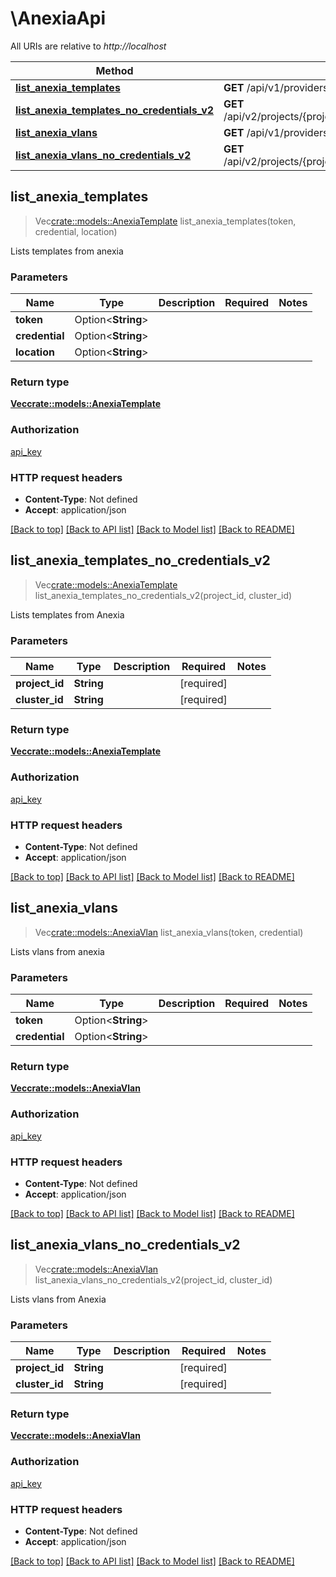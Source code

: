# \AnexiaApi

All URIs are relative to *http://localhost*

Method | HTTP request | Description
------------- | ------------- | -------------
[**list_anexia_templates**](AnexiaApi.md#list_anexia_templates) | **GET** /api/v1/providers/anexia/templates | 
[**list_anexia_templates_no_credentials_v2**](AnexiaApi.md#list_anexia_templates_no_credentials_v2) | **GET** /api/v2/projects/{project_id}/clusters/{cluster_id}/providers/anexia/templates | 
[**list_anexia_vlans**](AnexiaApi.md#list_anexia_vlans) | **GET** /api/v1/providers/anexia/vlans | 
[**list_anexia_vlans_no_credentials_v2**](AnexiaApi.md#list_anexia_vlans_no_credentials_v2) | **GET** /api/v2/projects/{project_id}/clusters/{cluster_id}/providers/anexia/vlans | 



## list_anexia_templates

> Vec<crate::models::AnexiaTemplate> list_anexia_templates(token, credential, location)


Lists templates from anexia

### Parameters


Name | Type | Description  | Required | Notes
------------- | ------------- | ------------- | ------------- | -------------
**token** | Option<**String**> |  |  |
**credential** | Option<**String**> |  |  |
**location** | Option<**String**> |  |  |

### Return type

[**Vec<crate::models::AnexiaTemplate>**](AnexiaTemplate.md)

### Authorization

[api_key](../README.md#api_key)

### HTTP request headers

- **Content-Type**: Not defined
- **Accept**: application/json

[[Back to top]](#) [[Back to API list]](../README.md#documentation-for-api-endpoints) [[Back to Model list]](../README.md#documentation-for-models) [[Back to README]](../README.md)


## list_anexia_templates_no_credentials_v2

> Vec<crate::models::AnexiaTemplate> list_anexia_templates_no_credentials_v2(project_id, cluster_id)


Lists templates from Anexia

### Parameters


Name | Type | Description  | Required | Notes
------------- | ------------- | ------------- | ------------- | -------------
**project_id** | **String** |  | [required] |
**cluster_id** | **String** |  | [required] |

### Return type

[**Vec<crate::models::AnexiaTemplate>**](AnexiaTemplate.md)

### Authorization

[api_key](../README.md#api_key)

### HTTP request headers

- **Content-Type**: Not defined
- **Accept**: application/json

[[Back to top]](#) [[Back to API list]](../README.md#documentation-for-api-endpoints) [[Back to Model list]](../README.md#documentation-for-models) [[Back to README]](../README.md)


## list_anexia_vlans

> Vec<crate::models::AnexiaVlan> list_anexia_vlans(token, credential)


Lists vlans from anexia

### Parameters


Name | Type | Description  | Required | Notes
------------- | ------------- | ------------- | ------------- | -------------
**token** | Option<**String**> |  |  |
**credential** | Option<**String**> |  |  |

### Return type

[**Vec<crate::models::AnexiaVlan>**](AnexiaVlan.md)

### Authorization

[api_key](../README.md#api_key)

### HTTP request headers

- **Content-Type**: Not defined
- **Accept**: application/json

[[Back to top]](#) [[Back to API list]](../README.md#documentation-for-api-endpoints) [[Back to Model list]](../README.md#documentation-for-models) [[Back to README]](../README.md)


## list_anexia_vlans_no_credentials_v2

> Vec<crate::models::AnexiaVlan> list_anexia_vlans_no_credentials_v2(project_id, cluster_id)


Lists vlans from Anexia

### Parameters


Name | Type | Description  | Required | Notes
------------- | ------------- | ------------- | ------------- | -------------
**project_id** | **String** |  | [required] |
**cluster_id** | **String** |  | [required] |

### Return type

[**Vec<crate::models::AnexiaVlan>**](AnexiaVlan.md)

### Authorization

[api_key](../README.md#api_key)

### HTTP request headers

- **Content-Type**: Not defined
- **Accept**: application/json

[[Back to top]](#) [[Back to API list]](../README.md#documentation-for-api-endpoints) [[Back to Model list]](../README.md#documentation-for-models) [[Back to README]](../README.md)

